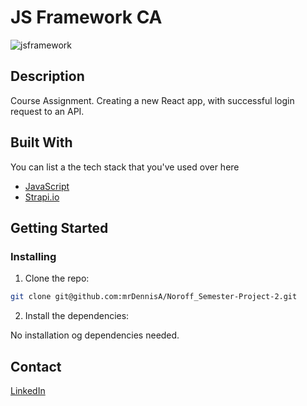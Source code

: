 # JS Framework CA
![jsframework](https://user-images.githubusercontent.com/3404304/172710816-799ad1d2-3ef0-442d-abbe-26d77ad0df9e.jpg)

## Description
Course Assignment. Creating a new React app, with successful login request to an API.

## Built With

You can list a the tech stack that you've used over here

- [JavaScript](https://www.javascript.com/)
- [Strapi.io](https://strapi.io/)

## Getting Started

### Installing

1. Clone the repo:

```bash
git clone git@github.com:mrDennisA/Noroff_Semester-Project-2.git
```

2. Install the dependencies:

No installation og dependencies needed.


## Contact

[LinkedIn](https://www.linkedin.com/in/dennis-alekseev/)
